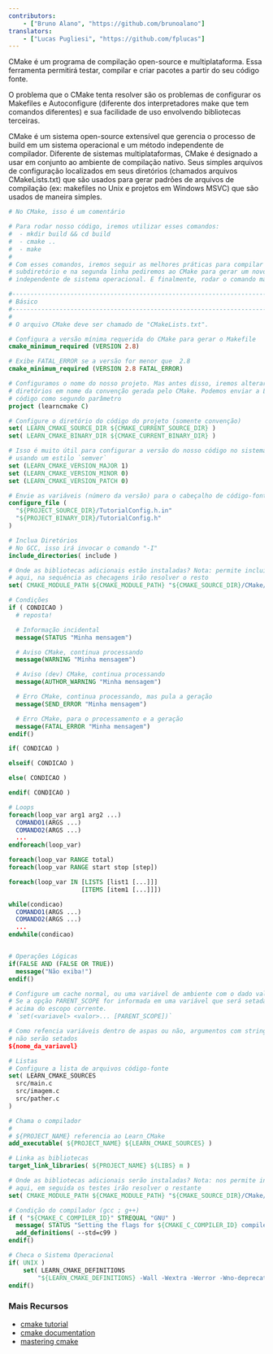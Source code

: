 ```yaml
---
contributors:
    - ["Bruno Alano", "https://github.com/brunoalano"]
translators:
    - ["Lucas Pugliesi", "https://github.com/fplucas"]
---
```


CMake é um programa de compilação open-source e multiplataforma. Essa ferramenta
permitirá testar, compilar e criar pacotes a partir do seu código fonte.

O problema que o CMake tenta resolver são os problemas de configurar os Makefiles
e Autoconfigure (diferente dos interpretadores make que tem comandos diferentes)
e sua facilidade de uso envolvendo bibliotecas terceiras.

CMake é um sistema open-source extensível que gerencia o processo de build em um
sistema operacional e um método independente de compilador. Diferente de sistemas
multiplataformas, CMake é designado a usar em conjunto ao ambiente de compilação
nativo. Seus simples arquivos de configuração localizados em seus diretórios
(chamados arquivos CMakeLists.txt) que são usados para gerar padrões de arquivos
de compilação (ex: makefiles no Unix e projetos em Windows MSVC) que são usados
de maneira simples.

```cmake
# No CMake, isso é um comentário

# Para rodar nosso código, iremos utilizar esses comandos:
#  - mkdir build && cd build
#  - cmake ..
#  - make
#
# Com esses comandos, iremos seguir as melhores práticas para compilar em um
# subdiretório e na segunda linha pediremos ao CMake para gerar um novo Makefile
# independente de sistema operacional. E finalmente, rodar o comando make.

#------------------------------------------------------------------------------
# Básico
#------------------------------------------------------------------------------
#
# O arquivo CMake deve ser chamado de "CMakeLists.txt".

# Configura a versão mínima requerida do CMake para gerar o Makefile
cmake_minimum_required (VERSION 2.8)

# Exibe FATAL_ERROR se a versão for menor que  2.8
cmake_minimum_required (VERSION 2.8 FATAL_ERROR)

# Configuramos o nome do nosso projeto. Mas antes disso, iremos alterar alguns
# diretórios em nome da convenção gerada pelo CMake. Podemos enviar a LANG do
# código como segundo parâmetro
project (learncmake C)

# Configure o diretório do código do projeto (somente convenção)
set( LEARN_CMAKE_SOURCE_DIR ${CMAKE_CURRENT_SOURCE_DIR} )
set( LEARN_CMAKE_BINARY_DIR ${CMAKE_CURRENT_BINARY_DIR} )

# Isso é muito útil para configurar a versão do nosso código no sistema de compilação
# usando um estilo `semver`
set (LEARN_CMAKE_VERSION_MAJOR 1)
set (LEARN_CMAKE_VERSION_MINOR 0)
set (LEARN_CMAKE_VERSION_PATCH 0)

# Envie as variáveis (número da versão) para o cabeçalho de código-fonte
configure_file (
  "${PROJECT_SOURCE_DIR}/TutorialConfig.h.in"
  "${PROJECT_BINARY_DIR}/TutorialConfig.h"
)

# Inclua Diretórios
# No GCC, isso irá invocar o comando "-I"
include_directories( include )

# Onde as bibliotecas adicionais estão instaladas? Nota: permite incluir o path
# aqui, na sequência as checagens irão resolver o resto
set( CMAKE_MODULE_PATH ${CMAKE_MODULE_PATH} "${CMAKE_SOURCE_DIR}/CMake/modules/" )

# Condições
if ( CONDICAO )
  # reposta!

  # Informação incidental
  message(STATUS "Minha mensagem")

  # Aviso CMake, continua processando
  message(WARNING "Minha mensagem")

  # Aviso (dev) CMake, continua processando
  message(AUTHOR_WARNING "Minha mensagem")

  # Erro CMake, continua processando, mas pula a geração
  message(SEND_ERROR "Minha mensagem")

  # Erro CMake, para o processamento e a geração
  message(FATAL_ERROR "Minha mensagem")
endif()

if( CONDICAO )

elseif( CONDICAO )

else( CONDICAO )

endif( CONDICAO )

# Loops
foreach(loop_var arg1 arg2 ...)
  COMANDO1(ARGS ...)
  COMANDO2(ARGS ...)
  ...
endforeach(loop_var)

foreach(loop_var RANGE total)
foreach(loop_var RANGE start stop [step])

foreach(loop_var IN [LISTS [list1 [...]]]
                    [ITEMS [item1 [...]]])

while(condicao)
  COMANDO1(ARGS ...)
  COMANDO2(ARGS ...)
  ...
endwhile(condicao)


# Operações Lógicas
if(FALSE AND (FALSE OR TRUE))
  message("Não exiba!")
endif()

# Configure um cache normal, ou uma variável de ambiente com o dado valor.
# Se a opção PARENT_SCOPE for informada em uma variável que será setada no escopo
# acima do escopo corrente.
# `set(<variavel> <valor>... [PARENT_SCOPE])`

# Como refencia variáveis dentro de aspas ou não, argumentos com strings vazias
# não serão setados
${nome_da_variavel}

# Listas
# Configure a lista de arquivos código-fonte
set( LEARN_CMAKE_SOURCES
  src/main.c
  src/imagem.c
  src/pather.c
)

# Chama o compilador
#
# ${PROJECT_NAME} referencia ao Learn_CMake
add_executable( ${PROJECT_NAME} ${LEARN_CMAKE_SOURCES} )

# Linka as bibliotecas
target_link_libraries( ${PROJECT_NAME} ${LIBS} m )

# Onde as bibliotecas adicionais serão instaladas? Nota: nos permite incluir o path
# aqui, em seguida os testes irão resolver o restante
set( CMAKE_MODULE_PATH ${CMAKE_MODULE_PATH} "${CMAKE_SOURCE_DIR}/CMake/modules/" )

# Condição do compilador (gcc ; g++)
if ( "${CMAKE_C_COMPILER_ID}" STREQUAL "GNU" )
  message( STATUS "Setting the flags for ${CMAKE_C_COMPILER_ID} compiler" )
  add_definitions( --std=c99 )
endif()

# Checa o Sistema Operacional
if( UNIX )
    set( LEARN_CMAKE_DEFINITIONS
        "${LEARN_CMAKE_DEFINITIONS} -Wall -Wextra -Werror -Wno-deprecated-declarations -Wno-unused-parameter -Wno-comment" )
endif()
```

### Mais Recursos

+ [cmake tutorial](https://cmake.org/cmake-tutorial/)
+ [cmake documentation](https://cmake.org/documentation/)
+ [mastering cmake](http://amzn.com/1930934319/)
